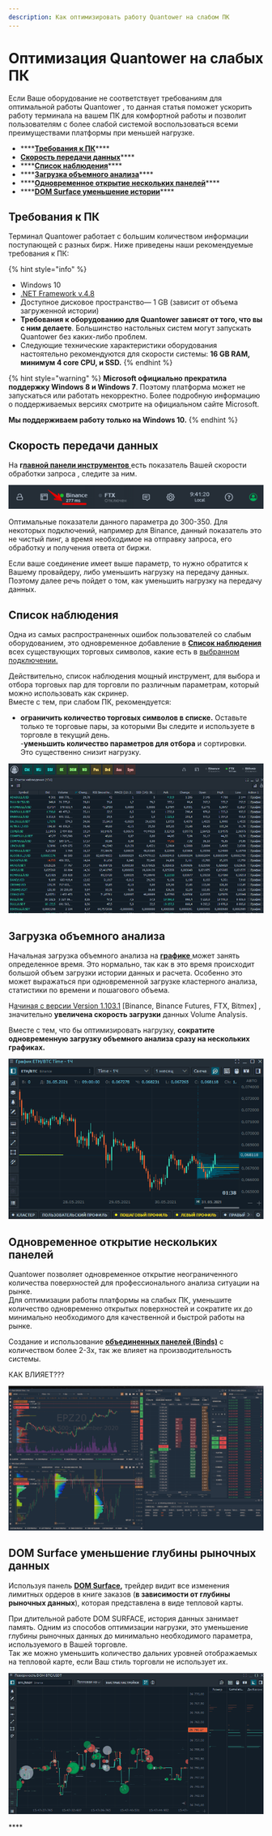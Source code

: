 ```yaml
---
description: Как оптимизировать работу Quantower на слабом ПК
---
```


# Оптимизация Quantower на слабых ПК

Если Ваше оборудование не соответствует требованиям для оптимальной работы Quantower , то данная статья  поможет ускорить работу терминала на вашем ПК для комфортной работы и позволит пользователям с более слабой системой воспользоваться всеми преимуществами платформы при меньшей нагрузке.

* \*\*\*\*[**Требования к ПК**](optimizaciya-quantower-na-slabykh-pk.md#trebovaniya-k-pk)\*\*\*\*
* [**Скорость передачи данных**](optimizaciya-quantower-na-slabykh-pk.md#skorost-peredachi-dannykh)\*\*\*\*
* \*\*\*\*[**Список наблюдения**](optimizaciya-quantower-na-slabykh-pk.md#spisok-nablyudeniya)\*\*\*\*
* \*\*\*\*[**Загрузка объемного анализа**](optimizaciya-quantower-na-slabykh-pk.md#optimizaciya-quantower-na-slabykh-pk)\*\*\*\*
* \*\*\*\*[**Одновременное открытие нескольких панелей**](optimizaciya-quantower-na-slabykh-pk.md#odnovremennoe-otkrytie-neskolkikh-panelei)\*\*\*\*
* \*\*\*\*[**DOM Surface уменьшение истории**](optimizaciya-quantower-na-slabykh-pk.md#dom-surface-umenshenie-istorii)\*\*\*\*

## **Требования к ПК**

Терминал Quantower работает с большим количеством информации поступающей с разных бирж. Ниже приведены наши рекомендуемые требования к ПК:

{% hint style="info" %}
* Windows 10
* [.NET Framework v.4.8](https://dotnet.microsoft.com/download/dotnet-framework/thank-you/net48-web-installer)
* Доступное дисковое пространство— 1 GB \(зависит от объема загруженной истории\)
* **Требования к оборудованию для Quantower зависят от того, что вы с ним делаете**. Большинство настольных систем могут запускать Quantower без каких-либо проблем.
* Следующие технические характеристики оборудования настоятельно рекомендуются для скорости системы: **16 GB RAM, минимум  4 core CPU, и SSD.**
{% endhint %}

{% hint style="warning" %}
**Microsoft официально прекратила поддержку Windows 8 и Windows 7**. Поэтому платформа может не запускаться или работать некорректно. Более подробную информацию о поддерживаемых версиях смотрите на официальном сайте Microsoft.   
  
**Мы поддерживаем работу только на Windows 10.**
{% endhint %}

## Скорость передачи данных

На **г**[**лавной панели инструментов** ](https://help.quantower.com/general-settings/main-toolbar)есть показатель Вашей скорости обработки запроса , следите за ним.

![&#x41F;&#x43E;&#x43A;&#x430;&#x437;&#x430;&#x442;&#x435;&#x43B;&#x44C; &#x441;&#x43A;&#x43E;&#x440;&#x43E;&#x441;&#x442;&#x438; &#x43F;&#x435;&#x440;&#x435;&#x434;&#x430;&#x447;&#x438; &#x438; &#x43F;&#x43E;&#x43B;&#x443;&#x447;&#x435;&#x43D;&#x438;&#x44F; &#x434;&#x430;&#x43D;&#x43D;&#x44B;&#x445; &#x432;&#x44B;&#x431;&#x440;&#x430;&#x43D;&#x43D;&#x43E;&#x433;&#x43E; &#x441;&#x43E;&#x435;&#x434;&#x438;&#x43D;&#x435;&#x43D;&#x438;&#x44F;](.gitbook/assets/skorost-soedinneniya.png)

Оптимальные показатели данного параметра до 300-350. Для некоторых подключений, например для Binance, данный показатель это не чистый пинг, а время необходимое на отправку запроса, его обработку и получения ответа от биржи.

Если ваше соединение имеет выше параметр, то нужно обратится к Вашему провайдеру, либо уменьшить нагрузку на передачу данных. Поэтому далее речь пойдет о том, как уменьшить нагрузку на передачу данных.

## **Список наблюдения**

Одна из самых распространенных ошибок пользователей со слабым оборудованием, это одновременное добавление в [**Список наблюдения** ](https://app.gitbook.com/@quantower/s/quantower-ru/~/drafts/-Mb0Ddwylpg7XBsm9aH-/analytics-panels/watchlist)всех существующих торговых символов, какие есть в [выбранном подключении.](https://app.gitbook.com/@quantower/s/quantower-ru/connections)

Действительно, список наблюдения мощный инструмент, для выбора и отбора торговых пар для торговли по различным параметрам, который можно использовать как скринер.   
Вместе с тем, при слабом ПК, рекомендуется:  
- **ограничить количество торговых символов в списке.** Оставьте только те торговые пары, за которыми Вы следите и используете в торговле в текущий день.   
-**уменьшить количество параметров для отбора** и сортировки.  
Это существенно снизит нагрузку.

![](.gitbook/assets/spisok-nablyudeniya-skriner-gif.gif)

## **Загрузка объемного анализа**

Начальная загрузка объемного анализа на [**графике** ](https://app.gitbook.com/@quantower/s/quantower-ru/~/drafts/-Mb0B1L-dpJcZ1tXEmpW/analytics-panels/chart)может занять определенное время. Это нормально, так как в это время происходит большой объем загрузки истории данных и расчета. Особенно это может выражаться при одновременной загрузке кластерного анализа, статистики по времени и пошагового объема. 

Н[ачиная с версии Version 1.103.1](https://www.quantower.com/release-notes) \[Binance, Binance Futures, FTX, Bitmex\] , значительно **увеличена скорость загрузки** данных Volume Analysis.   
  
Вместе с тем, что бы оптимизировать нагрузку, **сократите одновременную загрузку объемного анализа сразу на нескольких графиках.**

![](.gitbook/assets/obem-odnovremenno.gif)

## **Одновременное открытие нескольких панелей**

Quantower позволяет одновременное открытие неограниченного количества поверхностей для профессионального анализа ситуации на рынке.   
Для оптимизации работы платформы на слабых ПК, уменьшите количество одновременно открытых поверхностей и сократите их до минимально необходимого для качественной и быстрой работы на рынке.  
  
Создание и использование [**объединенных панелей \(Binds\)**](https://app.gitbook.com/@quantower/s/quantower-ru/~/drafts/-Mb0ImBUTgEG2lCZ2fZg/general-settings/binds) с количеством более 2-3х,  так же влияет на производительность системы. 



КАК ВЛИЯЕТ???

![](.gitbook/assets/bind%20%281%29.gif)

## **DOM Surface уменьшение глубины рыночных данных**

Используя панель [**DOM Surface**](https://app.gitbook.com/@quantower/s/quantower-ru/~/drafts/-Mb0Kwc5RioRibfpkZ17/analytics-panels/dom-surface)**,** трейдер видит все изменения лимитных ордеров в книге заказов \(**в зависимости от глубины рыночных данных**\), которая представлена ​​в виде тепловой карты. 

При длительной работе DOM SURFACE, история данных занимает память. Одним из способов оптимизации нагрузки, это уменьшение глубины рыночных данных до минимально необходимого параметра, используемого в Вашей торговле.  
Так же можно уменьшить количество дальних уровней отображаемых на тепловой карте, если Ваш стиль торговли не использует их.

![DOM Surface &#x443;&#x43C;&#x435;&#x43D;&#x44C;&#x448;&#x435;&#x43D;&#x438;&#x435; &#x433;&#x43B;&#x443;&#x431;&#x438;&#x43D;&#x44B; &#x440;&#x44B;&#x43D;&#x43E;&#x447;&#x43D;&#x44B;&#x445; &#x434;&#x430;&#x43D;&#x43D;&#x44B;&#x445;](.gitbook/assets/dumserf-umenshit-glubinu-rynochnykh-dannykh.gif)





\*\*\*\*

